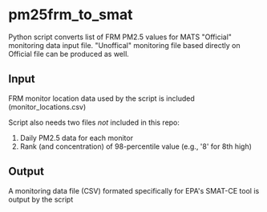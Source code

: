 # pm25frm_to_smat

Python script converts list of FRM PM2.5 values for MATS "Official" monitoring data input file. 
"Unoffical" monitoring file based directly on Official file can be produced as well.

## Input

FRM monitor location data used by the script is included (monitor_locations.csv)

Script also needs two files _not_ included in this repo:
1) Daily PM2.5 data for each monitor
2) Rank (and concentration) of 98-percentile value (e.g., '8' for 8th high)

## Output

A monitoring data file (CSV) formated specifically for EPA's SMAT-CE tool is output by the script
